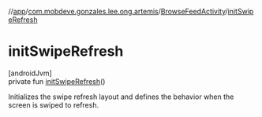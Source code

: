 //[app](../../../index.md)/[com.mobdeve.gonzales.lee.ong.artemis](../index.md)/[BrowseFeedActivity](index.md)/[initSwipeRefresh](init-swipe-refresh.md)

# initSwipeRefresh

[androidJvm]\
private fun [initSwipeRefresh](init-swipe-refresh.md)()

Initializes the swipe refresh layout and defines the behavior when the screen is swiped to refresh.
